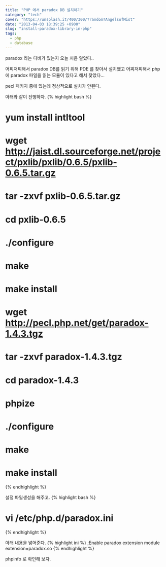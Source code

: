 ```yaml
---
title: "PHP 에서 paradox DB 설치하기"
category: "tech"
cover: "https://unsplash.it/400/300/?random?AngelsofMist"
date: "2013-04-03 18:39:25 +0900"
slug: "install-paradox-library-in-php"
tags: 
  - php 
  - database
---
```



paradox 라는 디비가 있는지 오늘 처음 알았다..

어찌저찌해서 paradox DB를 읽기 위해 PDE 를 찾아서 설치했고
어찌저찌해서 php 에 paradox 파일을 읽는 모듈이 있다고 해서 찾았다...

pecl 패키지 중에 있는데 정상적으로 설치가 안된다.

아래와 같이 진행하자.
{% highlight bash %}
# yum install intltool
# wget http://jaist.dl.sourceforge.net/project/pxlib/pxlib/0.6.5/pxlib-0.6.5.tar.gz
# tar -zxvf pxlib-0.6.5.tar.gz
# cd pxlib-0.6.5
# ./configure
# make
# make install
# wget http://pecl.php.net/get/paradox-1.4.3.tgz
# tar -zxvf paradox-1.4.3.tgz
# cd paradox-1.4.3
# phpize
# ./configure
# make
# make install
{% endhighlight %}


설정 파일생성을 해주고.
{% highlight bash %}
# vi /etc/php.d/paradox.ini
{% endhighlight %}


아래 내용을 넣어준다.
{% highlight ini %}
;Enable paradox extension module
extension=paradox.so
{% endhighlight %}

phpinfo 로 확인해 보자.
